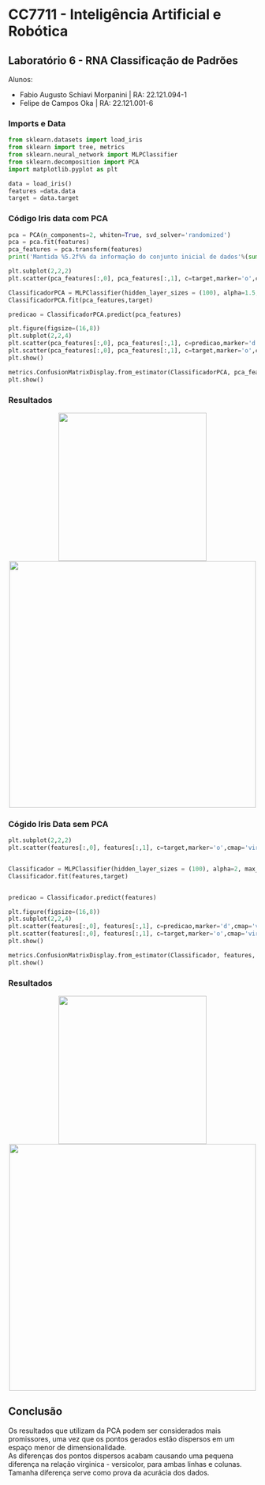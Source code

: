 # CC7711 - Inteligência Artificial e Robótica

## Laboratório 6 - RNA Classificação de Padrões

Alunos:
- Fabio Augusto Schiavi Morpanini | RA: 22.121.094-1
- Felipe de Campos Oka            | RA: 22.121.001-6

### Imports e Data
```python
from sklearn.datasets import load_iris
from sklearn import tree, metrics
from sklearn.neural_network import MLPClassifier
from sklearn.decomposition import PCA
import matplotlib.pyplot as plt

data = load_iris()
features =data.data
target = data.target
```
### Código Iris data com PCA

```python
pca = PCA(n_components=2, whiten=True, svd_solver='randomized')
pca = pca.fit(features)
pca_features = pca.transform(features)
print('Mantida %5.2f%% da informação do conjunto inicial de dados'%(sum(pca.explained_variance_ratio_)*100))

plt.subplot(2,2,2)
plt.scatter(pca_features[:,0], pca_features[:,1], c=target,marker='o',cmap='viridis')

ClassificadorPCA = MLPClassifier(hidden_layer_sizes = (100), alpha=1.5, max_iter=600)
ClassificadorPCA.fit(pca_features,target)

predicao = ClassificadorPCA.predict(pca_features)

plt.figure(figsize=(16,8))
plt.subplot(2,2,4)
plt.scatter(pca_features[:,0], pca_features[:,1], c=predicao,marker='d',cmap='viridis',s=150)
plt.scatter(pca_features[:,0], pca_features[:,1], c=target,marker='o',cmap='viridis',s=15)
plt.show()

metrics.ConfusionMatrixDisplay.from_estimator(ClassificadorPCA, pca_features, target,include_values=True,display_labels=data.target_names)
plt.show()
```
### Resultados
<div align="center">
<img src="https://github.com/KaburauNero/lab06IA/assets/92650933/d605674b-270e-497c-aff9-f44334f57131" width="300px" />
<img src="https://github.com/KaburauNero/lab06IA/assets/92650933/191db6d6-3ab3-4461-8cad-c9e0d8613924" width="500px" />
</div>

### Cógido Iris Data sem PCA

```python
plt.subplot(2,2,2)
plt.scatter(features[:,0], features[:,1], c=target,marker='o',cmap='viridis')


Classificador = MLPClassifier(hidden_layer_sizes = (100), alpha=2, max_iter=2000)
Classificador.fit(features,target)


predicao = Classificador.predict(features)

plt.figure(figsize=(16,8))
plt.subplot(2,2,4)
plt.scatter(features[:,0], features[:,1], c=predicao,marker='d',cmap='viridis',s=150)
plt.scatter(features[:,0], features[:,1], c=target,marker='o',cmap='viridis',s=15)
plt.show()

metrics.ConfusionMatrixDisplay.from_estimator(Classificador, features, target,include_values=True,display_labels=data.target_names)
plt.show()
```
### Resultados
<div align="center">
<img src="https://github.com/KaburauNero/lab06IA/assets/92650933/f5e3853d-2db0-4ecb-a7e8-004fe508b98f" width="300px" />
<img src="https://github.com/KaburauNero/lab06IA/assets/92650933/60fc0aa7-30b7-4ef3-853e-ef3137d61da0" width="500px" />
</div>

## Conclusão
Os resultados que utilizam da PCA podem ser considerados mais promissores, uma vez que os pontos gerados estão dispersos em um espaço menor de dimensionalidade. <br>
As diferenças dos pontos dispersos acabam causando uma pequena diferença na relação virginica - versicolor, para ambas linhas e colunas. Tamanha diferença serve como prova da acurácia dos dados.

